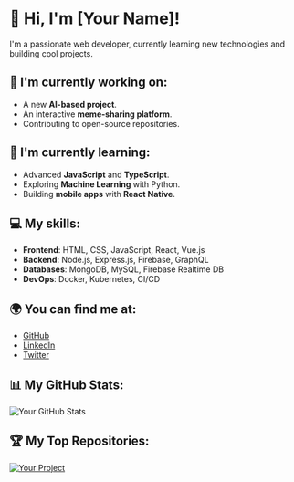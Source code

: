 # 👋 Hi, I'm [Your Name]!

I'm a passionate web developer, currently learning new technologies and building cool projects.

## 🔭 I'm currently working on:
- A new **AI-based project**.
- An interactive **meme-sharing platform**.
- Contributing to open-source repositories.

## 🌱 I'm currently learning:
- Advanced **JavaScript** and **TypeScript**.
- Exploring **Machine Learning** with Python.
- Building **mobile apps** with **React Native**.

## 💻 My skills:
- **Frontend**: HTML, CSS, JavaScript, React, Vue.js
- **Backend**: Node.js, Express.js, Firebase, GraphQL
- **Databases**: MongoDB, MySQL, Firebase Realtime DB
- **DevOps**: Docker, Kubernetes, CI/CD

## 🌍 You can find me at:
- [GitHub](https://github.com/yourusername)
- [LinkedIn](https://www.linkedin.com/in/yourusername)
- [Twitter](https://twitter.com/yourusername)

## 📊 My GitHub Stats:
![Your GitHub Stats](https://github-readme-stats.vercel.app/api?username=yourusername&show_icons=true&hide_title=true&count_private=true&hide=prs&theme=radical)

## 🏆 My Top Repositories:
[![Your Project](https://github-readme-stats.vercel.app/api/pin/?username=yourusername&repo=your-repo-name)](https://github.com/yourusername/your-repo-name)

